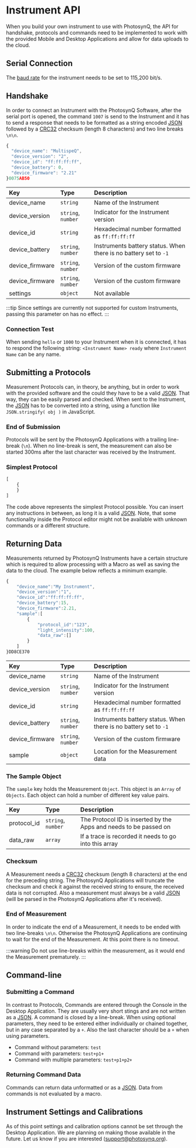 # Instrument API

When you build your own instrument to use with PhotosynQ, the API for handshake, protocols and commands need to be implemented to work with the provided Mobile and Desktop Applications and allow for data uploads to the cloud.

## Serial Connection

The [baud rate] for the instrument needs to be set to 115,200 bit/s.

## Handshake

In order to connect an Instrument with the PhotosynQ Software, after the serial port is opened, the command `1007` is send to the Instrument and it has to send a response that needs to be formatted as a string encoded [JSON] followed by a [CRC32] checksum (length 8 characters) and two line breaks `\n\n`.

```javascript
{
  "device_name": "MultispeQ",
  "device_version": "2",
  "device_id": "ff:ff:ff:ff",
  "device_battery": 0,
  "device_firmware": "2.21"
}0075AB50
```

| Key             | Type               | Description                                                      |
| :-------------- | :----------------- | :--------------------------------------------------------------- |
| device_name     | `string`           | Name of the Instrument                                           |
| device_version  | `string`, `number` | Indicator for the Instrument version                             |
| device_id       | `string`           | Hexadecimal number formatted as `ff:ff:ff:ff`                    |
| device_battery  | `string`, `number` | Instruments battery status. When there is no battery set to `-1` |
| device_firmware | `string`, `number` | Version of the custom firmware                                   |
| device_firmware | `string`, `number` | Version of the custom firmware                                   |
| settings        | `object`           | Not available                                                    |

:::tip
Since settings are currently not supported for custom Instruments, passing this parameter on has no effect.
:::

### Connection Test

When sending `hello` or `1000` to your Instrument when it is connected, it has to respond the following string: `<Instrument Name> ready` where `Instrument Name` can be any name.

## Submitting a Protocols

Measurement Protocols can, in theory, be anything, but in order to work with the provided software and the could they have to be a valid [JSON]. That way, they can be easily parsed and checked. When sent to the Instrument, the [JSON] has to be converted into a string, using a function like `JSON.stringify( obj )` in JavaScript.

### End of Submission

Protocols will be sent by the PhotosynQ Applications with a trailing line-break (`\n`). When no line-break is sent, the measurement can also be started 300ms after the last character was received by the Instrument.

### Simplest Protocol

```JavaScript
[
    {
    }
]
```

The code above represents the simplest Protocol possible. You can insert any instructions in between, as long it is a valid [JSON]. Note, that some functionality inside the Protocol editor might not be available with unknown commands or a different structure.

## Returning Data

Measurements returned by PhotosynQ Instruments have a certain structure which is required to allow processing with a Macro as well as saving the data to the cloud. The example below reflects a minimum example.

```JavaScript
{
    "device_name":"My Instrument",
    "device_version":"1",
    "device_id":"ff:ff:ff:ff",
    "device_battery":15,
    "device_firmware":2.21,
    "sample":[
        {
            "protocol_id":"123",
            "light_intensity":100,
            "data_raw":[]
        }
    ]
}DD8CE370
```

| Key             | Type               | Description                                                      |
| :-------------- | :----------------- | :--------------------------------------------------------------- |
| device_name     | `string`           | Name of the Instrument                                           |
| device_version  | `string`, `number` | Indicator for the Instrument version                             |
| device_id       | `string`           | Hexadecimal number formatted as `ff:ff:ff:ff`                    |
| device_battery  | `string`, `number` | Instruments battery status. When there is no battery set to `-1` |
| device_firmware | `string`, `number` | Version of the custom firmware                                   |
| sample          | `object`           | Location for the Measurement data                                |

### The Sample Object

The `sample` key holds the Measurement `Object`. This object is an `Array` of `Objects`. Each object can hold a number of different key value pairs.

| Key             | Type               | Description                                                       |
| :-------------- | :----------------- | :---------------------------------------------------------------- |
| protocol_id     | `string`, `number` | The Protocol ID is inserted by the Apps and needs to be passed on |
| data_raw        | `array`            | If a trace is recorded it needs to go into this array             |

### Checksum

A Measurement needs a [CRC32] checksum (length 8 characters) at the end for the preceding string. The PhotosynQ Applications will truncate the checksum and check it against the received string to ensure, the received data is not corrupted. Also a measurement must always be a valid [JSON] (will be parsed in the PhotosynQ Applications after it's received).

### End of Measurement

In order to indicate the end of a Measurement, it needs to be ended with two line-breaks `\n\n`. Otherwise the PhotosynQ Applications are continuing to wait for the end of the Measurement. At this point there is no timeout.

:::warning
Do not use line-breaks within the measurement, as it would end the Measurement prematurely.
:::

## Command-line

### Submitting a Command

In contrast to Protocols, Commands are entered through the Console in the Desktop Application. They are usually very short stings and are not written as a [JSON]. A command is closed by a line-break. When using optional parameters, they need to be entered either individually or chained together, but in any case separated by a `+`. Also the last character should be a `+` when using parameters.

+ Command without parameters: `test`
+ Command with parameters: `test+p1+`
+ Command with multiple parameters: `test+p1+p2+`

### Returning Command Data

Commands can return data unformatted or as a [JSON]. Data from commands is not evaluated by a macro.

## Instrument Settings and Calibrations

As of this point settings and calibration options cannot be set through the Desktop Application. We are planning on making those available in the future. Let us know if you are interested (<support@photosynq.org>).

[JSON]: https://en.wikipedia.org/wiki/JSON
[CRC32]: https://en.wikipedia.org/wiki/Cyclic_redundancy_check#CRC-32_algorithm
[baud rate]: https://en.wikipedia.org/wiki/Serial_port#Settings
